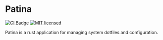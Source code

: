 # Patina

[![CI Badge](https://github.com/axis7818/patina/actions/workflows/continuous-integration.yaml/badge.svg?branch=main)](https://github.com/axis7818/patina/actions/workflows/continuous-integration.yaml)
[![MIT licensed](https://img.shields.io/badge/license-MIT-blue.svg)](./LICENSE)

Patina is a rust application for managing system dotfiles and configuration.
